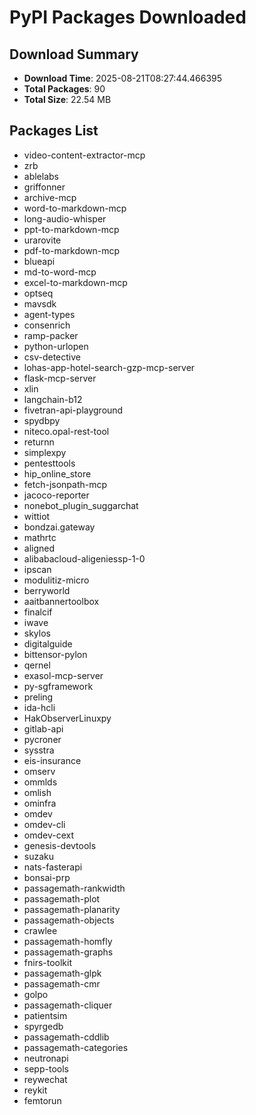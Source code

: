 # PyPI Packages Downloaded

## Download Summary
- **Download Time**: 2025-08-21T08:27:44.466395
- **Total Packages**: 90
- **Total Size**: 22.54 MB

## Packages List
- video-content-extractor-mcp
- zrb
- ablelabs
- griffonner
- archive-mcp
- word-to-markdown-mcp
- long-audio-whisper
- ppt-to-markdown-mcp
- urarovite
- pdf-to-markdown-mcp
- blueapi
- md-to-word-mcp
- excel-to-markdown-mcp
- optseq
- mavsdk
- agent-types
- consenrich
- ramp-packer
- python-urlopen
- csv-detective
- lohas-app-hotel-search-gzp-mcp-server
- flask-mcp-server
- xlin
- langchain-b12
- fivetran-api-playground
- spydbpy
- niteco.opal-rest-tool
- returnn
- simplexpy
- pentesttools
- hip_online_store
- fetch-jsonpath-mcp
- jacoco-reporter
- nonebot_plugin_suggarchat
- wittiot
- bondzai.gateway
- mathrtc
- aligned
- alibabacloud-aligeniessp-1-0
- ipscan
- modulitiz-micro
- berryworld
- aaitbannertoolbox
- finalcif
- iwave
- skylos
- digitalguide
- bittensor-pylon
- qernel
- exasol-mcp-server
- py-sgframework
- preling
- ida-hcli
- HakObserverLinuxpy
- gitlab-api
- pycroner
- sysstra
- eis-insurance
- omserv
- ommlds
- omlish
- ominfra
- omdev
- omdev-cli
- omdev-cext
- genesis-devtools
- suzaku
- nats-fasterapi
- bonsai-prp
- passagemath-rankwidth
- passagemath-plot
- passagemath-planarity
- passagemath-objects
- crawlee
- passagemath-homfly
- passagemath-graphs
- fnirs-toolkit
- passagemath-glpk
- passagemath-cmr
- golpo
- passagemath-cliquer
- patientsim
- spyrgedb
- passagemath-cddlib
- passagemath-categories
- neutronapi
- sepp-tools
- reywechat
- reykit
- femtorun
